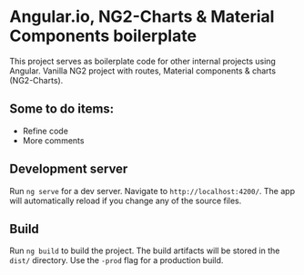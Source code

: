 # Angular.io, NG2-Charts & Material Components boilerplate

This project serves as boilerplate code for other internal projects using Angular. Vanilla NG2 project with routes, Material components & charts (NG2-Charts).

## Some to do items:

- Refine code
- More comments

## Development server

Run `ng serve` for a dev server. Navigate to `http://localhost:4200/`. The app will automatically reload if you change any of the source files.

## Build

Run `ng build` to build the project. The build artifacts will be stored in the `dist/` directory. Use the `-prod` flag for a production build.